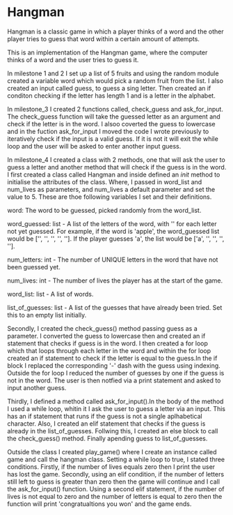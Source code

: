 # Hangman
Hangman is a classic game in which a player thinks of a word and the other player tries to guess that word within a certain amount of attempts.

This is an implementation of the Hangman game, where the computer thinks of a word and the user tries to guess it. 

In milestone 1 and 2 I set up a list of 5 fruits and using the random module created a variable word which would pick a random fruit from the list. I also created an input called guess, to guess a sing letter. Then created an if conditon checking if the letter has length 1 and is a letter in the alphabet.


In milestone_3 I created 2 functions called, check_guess and ask_for_input. The check_guess function will take the guessed letter as an argument and check if the letter is in the word. I alsoo coverted the guess to lowercase and in the fuction ask_for_input I moved the code I wrote previously to iteratively check if the input is a valid guess. If it is not it will exit the while loop and the user will be asked to enter another input guess.

In milestone_4 I created a class with 2 methods, one that will ask the user to guess a letter and another method that will check if the guess is in the word. I first created a class called Hangman and inside defined an _init_ method to initialise the attributes of the class. Where, I passed in word_list and num_lives as parameters, and num_lives a default parameter and set the value to 5. These are thoe following variables I set and their definitions.

word: The word to be guessed, picked randomly from the word_list. 

word_guessed: list - A list of the letters of the word, with '' for each letter not yet guessed. For example, if the word is 'apple', the word_guessed list would be ['', '', '', '', '']. If the player guesses 'a', the list would be ['a', '', '', '', ''].

num_letters: int - The number of UNIQUE letters in the word that have not been guessed yet.

num_lives: int - The number of lives the player has at the start of the game.

word_list: list - A list of words.

list_of_guesses: list - A list of the guesses that have already been tried. Set this to an empty list initially.

Secondly, I created the check_guess() method passing guess as a parameter. I converted the guess to lowercase then and created an if statement that checks if guess is in the word. I then created a for loop which that loops through each letter in the word and within the for loop created an if statement to check if the letter is equal to the guess.In the if block I replaced the corresponding '-' dash with the guess using indexing. Outside the for loop I reduced the number of guesses by one if the guess is not in the word. The user is then notfied via a print statement and asked to input another guess.

Thirdly, I defined a method called ask_for_input().In the body of the method I used a while loop, whitin it I ask the user to guess a letter via an input. This has an if statement that runs if the guess is not a single aplhabetical character. Also, I created an elif statement that checks if the guess is already in the list_of_guesses. Follwing this, I created an else block to call the check_guess() method. Finally apending guess to list_of_guesses. 

Outside the class I created play_game() where I create an instance called game and call the hangman class. Setting a while loop to true, I stated three conditions. Firstly, if the number of lives equals zero then I print the user has lost the game. Secondly, using an elif condition, if the number of letters still left to guess is greater than zero then the game will continue and I call the ask_for_input() function. Using a second elif statement, if the number of lives is not equal to zero and the number of letters is equal to zero then the function will print 'congratualtions you won' and the game ends.